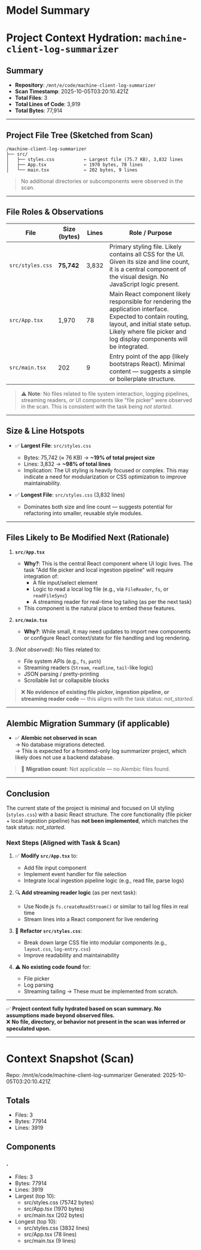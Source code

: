 # Model Summary

# Project Context Hydration: `machine-client-log-summarizer`

## Summary
- **Repository**: `/mnt/e/code/machine-client-log-summarizer`  
- **Scan Timestamp**: 2025-10-05T03:20:10.421Z  
- **Total Files**: 3  
- **Total Lines of Code**: 3,919  
- **Total Bytes**: 77,914  

---

## Project File Tree (Sketched from Scan)

```
/machine-client-log-summarizer
├── src/
│   ├── styles.css           ← Largest file (75.7 KB), 3,832 lines
│   ├── App.tsx              ← 1970 bytes, 78 lines
│   └── main.tsx             ← 202 bytes, 9 lines
```

> No additional directories or subcomponents were observed in the scan.

---

## File Roles & Observations

| File | Size (bytes) | Lines | Role / Purpose |
|------|--------------|-------|----------------|
| `src/styles.css` | **75,742** | 3,832 | Primary styling file. Likely contains all CSS for the UI. Given its size and line count, it is a central component of the visual design. No JavaScript logic present. |
| `src/App.tsx` | 1,970 | 78 | Main React component likely responsible for rendering the application interface. Expected to contain routing, layout, and initial state setup. Likely where file picker and log display components will be integrated. |
| `src/main.tsx` | 202 | 9 | Entry point of the app (likely bootstraps React). Minimal content — suggests a simple or boilerplate structure. |

> ⚠️ **Note**: No files related to file system interaction, logging pipelines, streaming readers, or UI components like "file picker" were observed in the scan. This is consistent with the task being *not started*.

---

## Size & Line Hotspots

- ✅ **Largest File**: `src/styles.css`  
  - Bytes: 75,742 (≈ 76 KB) → **~19% of total project size**  
  - Lines: 3,832 → **~98% of total lines**  
  - Implication: The UI styling is heavily focused or complex. This may indicate a need for modularization or CSS optimization to improve maintainability.

- ✅ **Longest File**: `src/styles.css` (3,832 lines)  
  - Dominates both size and line count — suggests potential for refactoring into smaller, reusable style modules.

---

## Files Likely to Be Modified Next (Rationale)

1. **`src/App.tsx`**  
   - **Why?**: This is the central React component where UI logic lives. The task "Add file picker and local ingestion pipeline" will require integration of:
     - A file input/select element
     - Logic to read a local log file (e.g., via `FileReader`, `fs`, or `readFileSync`)
     - A streaming reader for real-time log tailing (as per the next task)
   - This component is the natural place to embed these features.

2. **`src/main.tsx`**  
   - **Why?**: While small, it may need updates to import new components or configure React context/state for file handling and log rendering.

3. *(Not observed)*: No files related to:
   - File system APIs (e.g., `fs`, `path`)
   - Streaming readers (`Stream`, `readline`, `tail`-like logic)
   - JSON parsing / pretty-printing
   - Scrollable list or collapsible blocks

> ❌ **No evidence of existing file picker, ingestion pipeline, or streaming reader code** — this aligns with the task status: *not_started*.

---

## Alembic Migration Summary (if applicable)

- ✅ **Alembic not observed in scan**  
  → No database migrations detected.  
  → This is expected for a frontend-only log summarizer project, which likely does not use a backend database.

> 🚫 **Migration count**: Not applicable — no Alembic files found.

---

## Conclusion

The current state of the project is minimal and focused on UI styling (`styles.css`) with a basic React structure. The core functionality (file picker + local ingestion pipeline) has **not been implemented**, which matches the task status: *not_started*.

### Next Steps (Aligned with Task & Scan)
1. ✅ **Modify `src/App.tsx`** to:
   - Add file input component
   - Implement event handler for file selection
   - Integrate local ingestion pipeline logic (e.g., read file, parse logs)

2. 🔍 **Add streaming reader logic** (as per next task):
   - Use Node.js `fs.createReadStream()` or similar to tail log files in real time
   - Stream lines into a React component for live rendering

3. 📝 **Refactor `src/styles.css`**:
   - Break down large CSS file into modular components (e.g., `layout.css`, `log-entry.css`)
   - Improve readability and maintainability

4. ⚠️ **No existing code found** for:
   - File picker
   - Log parsing
   - Streaming tailing
   → These must be implemented from scratch.

---

✅ **Project context fully hydrated based on scan summary. No assumptions made beyond observed files.**  
❌ **No file, directory, or behavior not present in the scan was inferred or speculated upon.**

---

# Context Snapshot (Scan)

Repo: /mnt/e/code/machine-client-log-summarizer
Generated: 2025-10-05T03:20:10.421Z

## Totals
- Files: 3
- Bytes: 77914
- Lines: 3919

## Components
### .
- Files: 3
- Bytes: 77914
- Lines: 3919
- Largest (top 10):
  - src/styles.css (75742 bytes)
  - src/App.tsx (1970 bytes)
  - src/main.tsx (202 bytes)
- Longest (top 10):
  - src/styles.css (3832 lines)
  - src/App.tsx (78 lines)
  - src/main.tsx (9 lines)

